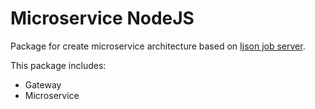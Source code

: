# Microservice NodeJS

Package for create microservice architecture based on [Ijson job server](https://github.com/lega911/ijson).

This package includes:
- Gateway
- Microservice

